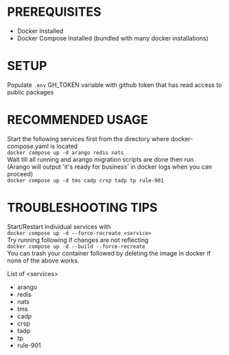 # PREREQUISITES
- Docker Installed
- Docker Compose Installed (bundled with many docker installations)
# SETUP
Populate `.env` GH_TOKEN variable with github token that has read access to public packages

# RECOMMENDED USAGE
Start the following services first from the directory where docker-compose.yaml is located  
`docker compose up -d arango redis nats`  
Wait till all running and arango migration scripts are done then run  
(Arango will output 'it's ready for business' in docker logs when you can proceed)  
`docker compose up -d tms cadp crsp tadp tp rule-901`  

# TROUBLESHOOTING TIPS
Start/Restart individual services with  
`docker compose up -d --force-recreate <service>`    
Try running following if changes are not reflecting  
`docker compose up -d --build --force-recreate`  
You can trash your container followed by deleting the image in docker if none of the above works.    

List of \<services\>  
- arango  
- redis  
- nats  
- tms   
- cadp  
- crsp  
- tadp  
- tp  
- rule-901  